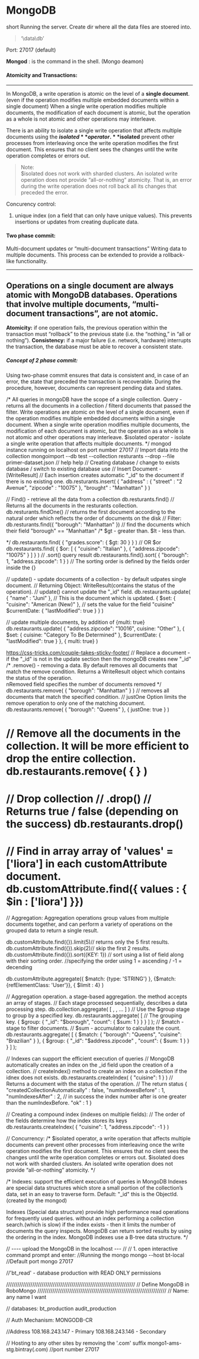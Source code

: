   
# MongoDB

short
Running the server.
Create dir where all the data files are stoered into.  
> ‘\data\db’
 
Port: 27017 (default)
 
**Mongod** : is the command in the shell.  (Mongo deamon)

 
#### Atomicity and Transactions:
----

In MongoDB, a write operation is atomic on the level of a **single document**. 
(even if the operation modifies multiple embedded documents within a single document)
When a single write operation modifies multiple documents, the modification of each document is atomic, but the operation as a whole is not atomic and other operations may interleave.

There is an ability to isolate a single write operation that affects multiple documents using the **$isolated** operator.
**$isolated** prevent other processes from interleaving once the write operation modifies the first document.
This ensures that no client sees the changes until the write operation completes or errors out.

 > Note:   
 > $isolated does not work with sharded clusters.
 > An isolated write operation does not provide “all-or-nothing” atomicity. That is, an error during the write operation does not roll back all its changes that preceded the error.


Concurency control:

1. unique index (on a field that can only have unique values). 
This prevents insertions or updates from creating duplicate data. 


#### Two phase commit:

Multi-document updates or “multi-document transactions” 
Writing data to multiple documents. This process can be extended to provide a rollback-like functionality.

----
Operations on a single document are always atomic with MongoDB databases.
Operations that involve multiple documents, “multi-document transactions”, are not atomic.
----

**Atomicity:** if one operation fails, the previous operation within the transaction must “rollback” to the previous state (i.e. the “nothing,” in “all or nothing”).
**Consistency:** if a major failure (i.e. network, hardware) interrupts the transaction, the database must be able to recover a consistent state.

##### Concept of 2 phase commit:

Using two-phase commit ensures that data is consistent and, in case of an error, the state that preceded the transaction is recoverable. During the procedure, however, documents can represent pending data and states.








/* 
All queries in mongoDB have the scope of a single collection.
Query - returns all the documents in a collection / filterd documents that passed the filter. 
Write operations are atomic on the level of a single document, even if the operation modifies multiple embedded documents within a single document.
When a single write operation modifies multiple documents, the modification of each document is atomic, but the operation as a whole is not atomic and other operations may interleave.
$isolated operator - isolate a single write operation that affects multiple documents.
*/
mongod instance running on localhost on port number 27017
// Import data into the collection
mongoimport --db test --collection resturants --drop --file primer-dataset.json
// help 
help
// Creating database / change to exists database / switch to existing database 
use <db-name>
// Insert Document - [WriteResult]
// Each insertion creates automatic "_id" to the document if there is no existing one.
db.resturants.insert(
 {
  "address" : {
    "street"  : "2 Avenue",
    "zipcode" : "10075"
  },
     "brought" : "Manhattan"
 }
)

// Find() - retrieve all the data from a collection
db.resturants.find() // Returns all the documents in the resturants collection.
db.resturants.findOne() // returns the first document according to the natural order which reflects the order of documents on the disk
// Filter:
db.resturants.find({ "borough": "Manhattan" }) // find the documents which their field "borough" == "Manhattan"
/* 
    $gt - greater than.
    $lt - less than.
    
*/
db.restaurants.find( { "grades.score": { $gt: 30 } } )
// OR $or
db.restaurants.find(
   { $or: [ { "cuisine": "Italian" }, { "address.zipcode": "10075" } ] }
)
// .sort() query result
db.restaurants.find().sort( { "borough": 1, "address.zipcode": 1 } ) // The sorting order is defined by the fields order inside the {}

// update() - update documents of a collection - by default udpates single document. 
// Returning Object: WriteResult(contains the status of the operation).
// update() cannot update the "_id" field.
db.restaurants.update(
    { "name" : "Juni" },  // This is the document which is updated.
    {
      $set: { "cuisine": "American (New)" }, // sets the value for the field "cuisine"
      $currentDate: { "lastModified": true }
    }
)

// update multiple documents, by addition of {multi: true}
db.restaurants.update(
  { "address.zipcode": "10016", cuisine: "Other" },
  {
    $set: { cuisine: "Category To Be Determined" },
    $currentDate: { "lastModified": true }
  },
  { multi: true}
)


https://css-tricks.com/couple-takes-sticky-footer/
// Replace a document - if the "_id" is not in the update section then the mongoDB creates new "_id"
/* .remove()  - removing a data.  By default removes all documents that match the remove condition.
    Returns a WriteResult object which contains the status of the operation.  
    nRemoved field specifies the number of documents removed
*/
db.restaurants.remove( { "borough": "Manhattan" } )  // removes all documents that match the specified condition.
// justOne Option limits the remove operation to only one of the matching document.
db.restaurants.remove( { "borough": "Queens" }, { justOne: true } )

// Remove all the documents in the collection. It will be more efficient to drop the entire collection.
db.restaurants.remove( { } )
====================================================================
// Drop collection
// .drop()
// Returns true / false (depending on the success)
db.restaurants.drop()
====================================================================
// Find in array
array of 'values' = ['liora'] in each customAttribute document.
db.customAttribute.find({ values : { $in : ['liora'] }})
====================================================================

// Aggregation:
Aggregation operations group values from multiple documents together, and can perform a variety of operations on the grouped data to return a single result.
    
db.customAttribute.find({}).limit(5)// returns only the 5 first results.
db.customAttribute.find({}).skip(2)// skip the first 2 results.
db.customAttribute.find({}).sort({KEY: 1}) // sort using a list of field along with their sorting order.
//specifying the order using 1 = ascending / -1 = decending
    
db.customAttribute.aggregate({ $match: {type: 'STRING'} }, {$match: {refElementClass: 'User'}}, { $limit : 4} )
    
// Aggregation operation. a stage-based aggregation. the method accepts an array of stages. 
// Each stage processed sequentially, describes a data processing step.
db.collection.aggregate( [ <stage1>, <stage2>, ... ] )
// Use the $group stage to group by a specified key.
db.restaurants.aggregate(
   [
       //        The grouping key.
     { $group: { "_id": "$borough", "count": { $sum: 1 } } }
   ]
);
//  $match  - stage to filter documents.
//  $sum  - accumulator to calculate the count.
db.restaurants.aggregate(
   [
     { $match: { "borough": "Queens", "cuisine": "Brazilian" } },
     { $group: { "_id": "$address.zipcode" , "count": { $sum: 1 } } }
   ]
);

// Indexes can support the efficient execution of queries
// MongoDB automatically creates an index on the _id field upon the creation of a collection.
// createIndex() method to create an index on a collection if the idnex does not exists.
db.restaurants.createIndex( { "cuisine": 1 } )
// Returns a document with the status of the operation.
// The return status
{
  "createdCollectionAutomatically" : false,
  "numIndexesBefore" : 1,
  "numIndexesAfter" : 2, // in success the index number after is one greater than the numIndexBefore.
  "ok" : 1
}

// Creating a compound index (indexes on multiple fields):
// The order of the fields determine how the index stores its keys
db.restaurants.createIndex( { "cuisine": 1, "address.zipcode": -1 } )

// Concurrency:
/* 
$isolated operator, a write operation that affects multiple documents can prevent other processes from interleaving 
once the write operation modifies the first document.
This ensures that no client sees the changes until the write operation completes or errors out.
$isolated does not work with sharded clusters.
An isolated write operation does not provide “all-or-nothing” atomicity. 
*/

/* Indexes: support the efficient execution of queries in MongoDB
Indexes are special data structures which store a small portion of the collection’s data, 
set in an easy to traverse form.
Default: "_id"  this is the ObjectId. (created by the mongod)

Indexes (Special data structure) provide high performance read operations for frequently used queries.
without an index performing a collection search.(which is slow)
if the index exists - then it limits the number of documents the query inspects.
MongoDB can return sorted results by using the ordering in the index.
MongoDB indexes use a B-tree data structure.
*/

// ---- upload the MongoDB in the localhost --- //
// 1. open interactive command prompt and enter:
//Running the mongo
mongo --host bt-local
//Default port mongo 27017

//'bt_read' - database production with READ ONLY permissions

/////////////////////////////////////////////////////////////////////
//              Define MongoDB in RoboMongo
/////////////////////////////////////////////////////////////////////
// Name: any name I want

// databases:
bt_production
audit_production

// Auth Mechanism: 
MONGODB-CR

//Address
108.168.243.147 - Primary
108.168.243.146 - Secondary

// Hosting to any other sites by removing the '.com' suffix
mongo1-ams-stg.bintray(.com)
//port number
27017


